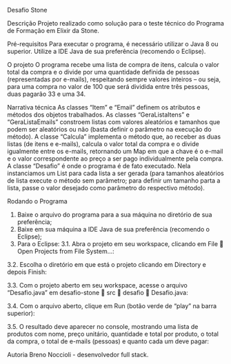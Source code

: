 Desafio Stone

Descrição
Projeto realizado como solução para o teste técnico do Programa de Formação em Elixir da Stone.

Pré-requisitos
Para executar o programa, é necessário utilizar o Java 8 ou superior. Utilize a IDE Java de sua preferência (recomendo o Eclipse).

O projeto
O programa recebe uma lista de compra de itens, calcula o valor total da compra e o divide por uma quantidade definida de pessoas (representadas por e-mails), respeitando sempre valores inteiros – ou seja, para uma compra no valor de 100 que será dividida entre três pessoas, duas pagarão 33 e uma 34.

Narrativa técnica
As classes “Item” e “Email” definem os atributos e métodos dos objetos trabalhados.
As classes “GeraListaItens” e “GeraListaEmails” constroem listas com valores aleatórios e tamanhos que podem ser aleatórios ou não (basta definir o parâmetro na execução do método).
A classe “Calcula” implementa o método que, ao receber as duas listas (de itens e e-mails), calcula o valor total da compra e o divide igualmente entre os e-mails, retornando um Map em que a chave é o e-mail e o valor correspondente ao preço a ser pago individualmente pela compra.
A classe “Desafio” é onde o programa é de fato executado. Nela instanciamos um List para cada lista a ser gerada (para tamanhos aleatórios de lista execute o método sem parâmetro; para definir um tamanho parta a lista, passe o valor desejado como parâmetro do respectivo método).

Rodando o Programa
1.	Baixe o arquivo do programa para a sua máquina no diretório de sua preferência;
2.	Baixe em sua máquina a IDE Java de sua preferência (recomendo o Eclipse);
3.	Para o Eclipse:
3.1.	Abra o projeto em seu workspace, clicando em File  Open Projects from File System...:
  

3.2.	Escolha o diretório em que está o projeto clicando em Directory e depois Finish:
 

3.3.	Com o projeto aberto em seu workspace, acesse o arquivo “Desafio.java” em desafio-stone  src  desafio  Desafio.java:
 

3.4.	Com o arquivo aberto, clique em Run (botão verde de “play” na barra superior):
 
3.5.	O resultado deve aparecer no console, mostrando uma lista de produtos com nome, preço unitário, quantidade e total por produto, o total da compra, o total de e-mails (pessoas) e quanto cada um deve pagar:
 

Autoria
Breno Noccioli - desenvolvedor full stack.
